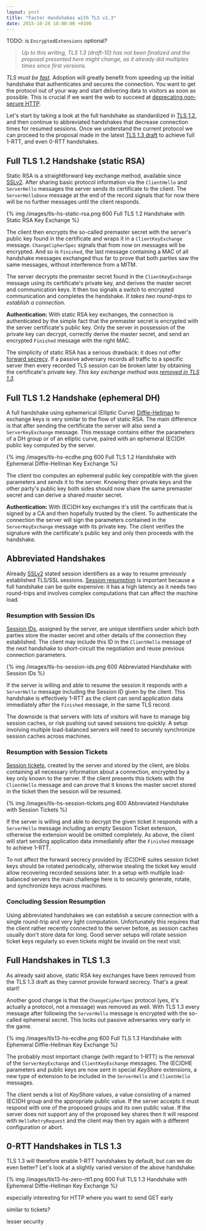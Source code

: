 ```yaml
---
layout: post
title: "Faster Handshakes with TLS v1.3"
date: 2015-10-28 18:00:00 +0100
---
```


TODO: is `EncryptedExtensions` optional?

> *Up to this writing, TLS 1.3 (draft-10) has not been finalized and the
> proposal presented here might change, as it already did multiples times since
> first versions.*

*TLS must be [fast](https://istlsfastyet.com/).* Adoption will greatly benefit
from speeding up the initial handshake that authenticates and secures the
connection. You want to get the protocol out of your way and start delivering
data to visitors as soon as possible. This is crucial if we want the web to
succeed at [deprecating non-secure HTTP](https://blog.mozilla.org/security/2015/04/30/deprecating-non-secure-http/).

Let's start by taking a look at the full handshake as standardized in
[TLS 1.2](https://tools.ietf.org/html/rfc5246), and then continue to
abbreviated handshakes that decrease connection times for resumed sessions.
Once we understand the current protocol we can proceed to the proposal made in
the latest [TLS 1.3 draft](https://tlswg.github.io/tls13-spec/) to achieve full
1-RTT, and even 0-RTT handshakes.

## Full TLS 1.2 Handshake (static RSA)

Static RSA is a straightforward key exchange method, available since
[SSLv2](https://tools.ietf.org/html/draft-hickman-netscape-ssl-00). After
sharing basic protocol information via the `ClientHello` and `ServerHello`
messages the server sends its certificate to the client. The `ServerHelloDone`
message at the end of the record signals that for now there will be no further
messages until the client responds.

{% img /images/tls-hs-static-rsa.png 600 Full TLS 1.2 Handshake with Static RSA Key Exchange %}

The client then encrypts the so-called premaster secret with the server's
public key found in the certificate and wraps it in a `ClientKeyExchange`
message. `ChangeCipherSpec` signals that from now on messages will be encrypted.
And so is `Finished`, the last message containing a MAC of all handshake
messages exchanged thus far to prove that both parties saw the same messages,
without interference from a MITM.

The server decrypts the premaster secret found in the `ClientKeyExchange`
message using its certificate's private key, and derives the master secret and
communication keys. It then too signals a switch to encrypted communication
and completes the handshake. *It takes two round-trips to establish a
connection.*

**Authentication:** With static RSA key exchanges, the connection is
authenticated by the simple fact that the premaster secret is encrypted with
the server certificate's public key. Only the server in possession of the
private key can decrypt, correctly derive the master secret, and send an
encrypted `Finished` message with the right MAC.

The simplicity of static RSA has a serious drawback: it does not offer
[forward secrecy](https://en.wikipedia.org/wiki/Forward_secrecy). If a passive
adversary records all traffic to a specific server then every recorded TLS
session can be broken later by obtaining the certificate's private key. *This
key exchange method was [removed in TLS 1.3](https://tlswg.github.io/tls13-spec/#major-differences-from-tls-12).*

## Full TLS 1.2 Handshake (ephemeral DH)

A full handshake using ephemerical (Elliptic Curve)
[Diffie-Hellman](https://en.wikipedia.org/wiki/Diffie-Hellman_key_exchange) to
exchange keys is very similar to the flow of static RSA. The main difference is
that after sending the certificate the server will also send a `ServerKeyExchange`
message. This message contains either the parameters of a DH group or of an
elliptic curve, paired with an ephemeral (EC)DH public key computed by the
server.

{% img /images/tls-hs-ecdhe.png 600 Full TLS 1.2 Handshake with Ephemeral Diffie-Hellman Key Exchange %}

The client too computes an ephemeral public key compatible with the given
parameters and sends it to the server. Knowing their private keys and the other
party's public key both sides should now share the same premaster secret and
can derive a shared master secret.

**Authentication:** With (EC)DH key exchanges it's still the certificate that
is signed by a CA and then hopefully trusted by the client. To authenticate the
connection the server will sign the parameters contained in the
`ServerKeyExchange` message with its private key. The client verifies the
signature with the certificate's public key and only then proceeds with the
handshake.

## Abbreviated Handshakes

Already [SSLv2](https://tools.ietf.org/html/draft-hickman-netscape-ssl-00)
stated session identifiers as a way to resume previously established TLS/SSL
sessions. [Session resumption](https://blog.cloudflare.com/tls-session-resumption-full-speed-and-secure/)
is important because a full handshake can be quite expensive: it has a high
latency as it needs two round-trips and involves complex computations that
can affect the machine load.

### Resumption with Session IDs

[Session IDs](https://tools.ietf.org/html/rfc5246#appendix-F.1.4), assigned by
the server, are unique identifiers under which both parties store the master
secret and other details of the connection they established. The client may
include this ID in the `ClientHello` message of the next handshake to
short-circuit the negotiation and reuse previous connection parameters.

{% img /images/tls-hs-session-ids.png 600 Abbreviated Handshake with Session IDs %}

If the server is willing and able to resume the session it responds with a
`ServerHello` message including the Session ID given by the client. This
handshake is effectively 1-RTT as the client can send application data
immediately after the `Finished` message, in the same TLS record.

The downside is that servers with lots of visitors will have to manage big
session caches, or risk pushing out saved sessions too quickly. A setup
involving multiple load-balanced servers will need to securely synchronize
session caches across machines.

### Resumption with Session Tickets

[Session tickets](http://tools.ietf.org/html/rfc5077), created by the server
and stored by the client, are blobs containing all necessary information about
a connection, encrypted by a key only known to the server. If the client
presents this tickets with the `ClientHello` message and can prove that it
knows the master secret stored in the ticket then the session will be resumed.

{% img /images/tls-hs-session-tickets.png 600 Abbreviated Handshake with Session Tickets %}

If the server is willing and able to decrypt the given ticket it responds with
a `ServerHello` message including an empty Session Ticket extension, otherwise
the extension would be omitted completely. As above, the client will start
sending application data immediately after the `Finished` message to achieve
1-RTT.

To not affect the forward secrecy provided by (EC)DHE suites session ticket
keys should be rotated periodically, otherwise stealing the ticket key would
allow recovering recorded sessions later. In a setup with multiple load-balanced
servers the main challenge here is to securely generate, rotate, and
synchronize keys across machines.

### Concluding Session Resumption

Using abbreviated handshakes we can establish a secure connection with a single
round-trip and very light computation. Unfortunately this requires that the
client rather recently connected to the server before, as session caches
usually don't store data for long. Good server setups will rotate session
ticket keys regularly so even tickets might be invalid on the next visit.

## Full Handshakes in TLS 1.3

As already said above, static RSA key exchanges have been removed from the
TLS 1.3 draft as they cannot provide forward secrecy. That's a great start!

Another good change is that the `ChangeCipherSpec` protocol (yes, it's actually
a protocol, not a message) was removed as well. With TLS 1.3 every message
after following the `ServerHello` message is encrypted with the so-called
ephemeral secret. This locks out passive adversaries very early in the game.

{% img /images/tls13-hs-ecdhe.png 600 Full TLS 1.3 Handshake with Ephemeral Diffie-Hellman Key Exchange %}

The probably most important change (with regard to 1-RTT) is the removal of the
`ServerKeyExchange` and `ClientKeyExchange` messages. The (EC)DHE parameters
and public keys are now sent in special *KeyShare* extensions, a new type of
extension to be included in the `ServerHello` and `ClientHello` messages.

The client sends a list of *KeyShare* values, a value consisting of a named
(EC)DH group and the appropriate public value. If the server accepts it must
respond with one of the proposed groups and its own public value. If the server
does not support any of the proposed key shares then it will respond with
`HelloRetryRequest` and the client may then try again with a different
configuration or abort.

## 0-RTT Handshakes in TLS 1.3

TLS 1.3 will therefore enable 1-RTT handshakes by default, but can we do even
better? Let's look at a slightly varied version of the above handshake:

{% img /images/tls13-hs-zero-rtt1.png 600 Full TLS 1.3 Handshake with Ephemeral Diffie-Hellman Key Exchange %}

especially interesting for HTTP where you want to send GET early

similar to tickets?

lesser security
